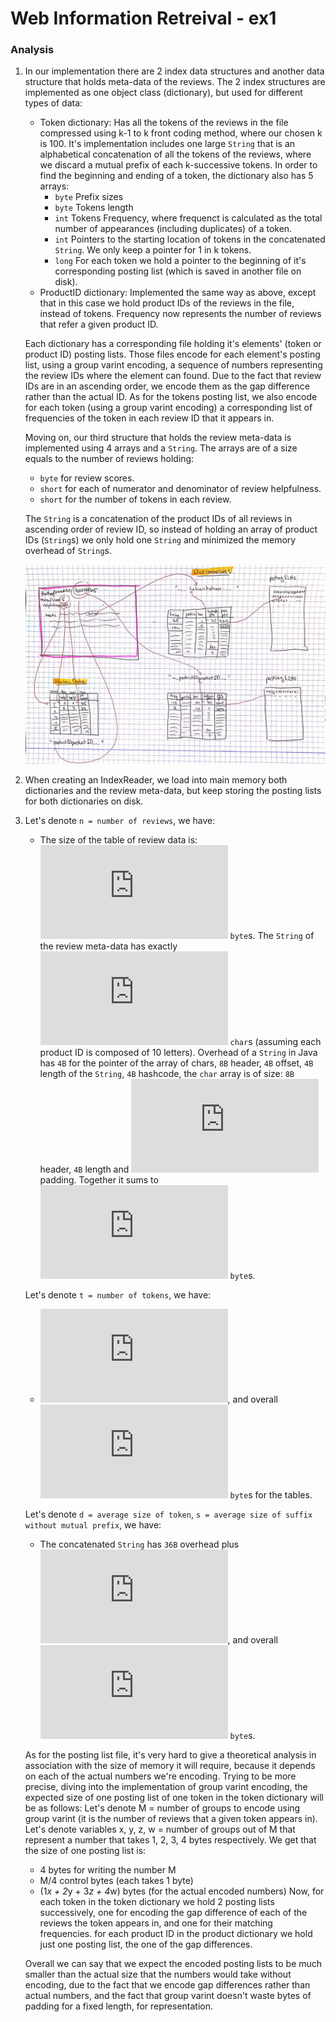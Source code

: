 # Web Information Retreival - ex1

### Analysis

1. In our implementation there are 2 index data structures and another data structure that holds meta-data of the reviews.
The 2 index structures are implemented as one object class (dictionary), but used for different types of data:
    - Token dictionary: Has all the tokens of the reviews in the file compressed using k-1 to k front coding method, where our chosen k is 100.
It's implementation includes one large `String` that is an alphabetical concatenation of all the tokens of the reviews, where we discard a mutual prefix of each k-successive tokens.
In order to find the beginning and ending of a token, the dictionary also has 5 arrays:
        - `byte` Prefix sizes
        - `byte` Tokens length
        - `int` Tokens Frequency, where frequenct is calculated as the total number of appearances (including duplicates) of a token.
        - `int` Pointers to the starting location of tokens in the concatenated `String`. We only keep a pointer for 1 in k tokens.
        - `long` For each token we hold a pointer to the beginning of it's corresponding posting list (which is saved in another file on disk).
    - ProductID dictionary: Implemented the same way as above, except that in this case we hold product IDs of the reviews in the file, instead of tokens.
Frequency now represents the number of reviews that refer a given product ID.

    Each dictionary has a corresponding file holding it's elements' (token or product ID) posting lists.
    Those files encode for each element's posting list, using a group varint encoding, a sequence of numbers representing the review IDs where the element can found. 
    Due to the fact that review IDs are in an ascending order, we encode them as the gap difference rather than the actual ID.
    As for the tokens posting list, we also encode for each token (using a group varint encoding) a corresponding list of frequencies of the token in each review ID that it appears in.
    
    Moving on, our third structure that holds the review meta-data is implemented using 4 arrays and a `String`.
    The arrays are of a size equals to the number of reviews holding:
    - `byte` for review scores.
    - `short` for each of numerator and denominator of review helpfulness.
    - `short` for the number of tokens in each review.
    
    The `String` is a concatenation of the product IDs of all reviews in ascending order of review ID, so instead of holding an array of product IDs (`String`s) we only hold one `String` and minimized the memory overhead of `String`s.
    
    ![Image of Diagram](https://raw.githubusercontent.com/shahafhermann/Web-Information-Retreival-ex1/master/%D7%93%D7%99%D7%90%D7%92%D7%A8%D7%9E%D7%94.jpg?token=AIU6RGA3IWZ3SQGTPF2JYBK6X2L5U)

2. When creating an IndexReader, we load into main memory both dictionaries and the review meta-data, but keep storing the posting lists for both dictionaries on disk.

3. Let's denote `n = number of reviews`, we have:
    - The size of the table of review data is: ![](https://latex.codecogs.com/svg.latex?%5Cinline%20n%5Ccdot%5Cleft%28short&plus;short&plus;short&plus;byte%5Cright%29%3D7n) `byte`s.
    The `String` of the review meta-data has exactly ![](https://latex.codecogs.com/svg.latex?%5Cinline%2010%5Ccdot%20n) `char`s (assuming each product ID is composed of 10 letters).
    Overhead of a `String` in Java has `4B` for the pointer of the array of chars, `8B` header, `4B` offset, `4B` length of the `String`, `4B` hashcode, the `char` array is of size: `8B` header, `4B` length and ![](https://latex.codecogs.com/svg.latex?%5Cinline%2010%5Ccdot%20n%5Ccdot%20sizeOf%5Cleft%28char%5Cright%29) padding. Together it sums to ![](https://latex.codecogs.com/svg.latex?%5Cinline%20%5Csim%2836&plus;20%5Ccdot%20n%29) `byte`s.
   
    Let's denote `t = number of tokens`, we have:
    - ![](https://latex.codecogs.com/svg.latex?%5Cinline%20t%5Ccdot%5Cleft%28int&plus;byte&plus;byte&plus;long%5Cright%29&plus;%5Cleft%28%5Cfrac%7Bt%7D%7BK%7D%5Cright%29%5Ccdot%20int%3Dt%5Ccdot%5Cleft%284&plus;1&plus;1&plus;8%5Cright%29&plus;%5Cleft%28%5Cfrac%7Bt%7D%7B100%7D%5Cright%29%5Ccdot4), and overall ![](https://latex.codecogs.com/svg.latex?%5Cinline%2014%5Ccdot%20t&plus;%5Cfrac%7Bt%7D%7B25%7D) `byte`s for the tables.
     
    Let's denote `d = average size of token`, `s = average size of suffix without mutual prefix`, we have:
    - The concatenated `String` has `36B` overhead plus ![](https://latex.codecogs.com/svg.latex?%5Cinline%20%5Cleft%28%5Cleft%28%5Cfrac%7Bt%7D%7BK%7D%5Cright%29%5Ccdot%20d&plus;%5Cleft%28t-%5Cfrac%7Bt%7D%7BK%7D%5Cright%29%5Ccdot%20s%5Cright%29%5Ccdot%20char), and overall ![](https://latex.codecogs.com/svg.latex?%5Cinline%2036&plus;%5Cleft%28%5Cfrac%7Bt%7D%7B100%7D%5Ccdot%20d&plus;%5Cleft%28t-%5Cfrac%7Bt%7D%7B100%7D%5Cright%29%5Ccdot%20s%5Cright%29%5Ccdot2) `byte`s.
    
    As for the posting list file, it's very hard to give a theoretical analysis in association with the size of memory it will require, 
    because it depends on each of the actual numbers we're encoding.
    Trying to be more precise, diving into the implementation of group varint encoding, the expected size of
    one posting list of one token in the token dictionary will be as follows:
    Let's denote M = number of groups to encode using group varint (it is the number of reviews that a given token appears in).
    Let's denote variables x, y, z, w = number of groups out of M that represent a number that takes 1, 2, 3, 4 bytes respectively.
    We get that the size of one posting list is: 
    - 4 bytes for writing the number M
    - M/4 control bytes (each takes 1 byte)
    - (1*x + 2*y + 3*z + 4*w) bytes (for the actual encoded numbers)
    Now, for each token in the token dictionary we hold 2 posting lists successively, one for encoding the gap 
    difference of each of the reviews the token appears in, and one for their matching frequencies.
    for each product ID in the product dictionary we hold just one posting list, the one of the gap differences.
    
    Overall we can say that we expect the encoded posting lists to be much smaller than the actual size that the numbers would take without encoding, 
    due to the fact that we encode gap differences rather than actual numbers, and the fact that group varint doesn't waste bytes of padding for a fixed length, for representation.